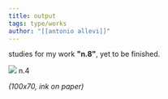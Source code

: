 ```yaml
---
title: output
tags: type/works
author: "[[antonio allevi]]"
---
```

studies for my work **"n.8"**, yet to be finished.

<img src="/assets\IMG_2632.PNG"/>
n.4

_(100x70, ink on paper)_


